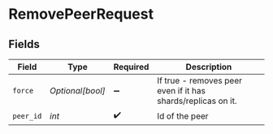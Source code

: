 # RemovePeerRequest


## Fields

| Field                                                        | Type                                                         | Required                                                     | Description                                                  |
| ------------------------------------------------------------ | ------------------------------------------------------------ | ------------------------------------------------------------ | ------------------------------------------------------------ |
| `force`                                                      | *Optional[bool]*                                             | :heavy_minus_sign:                                           | If true - removes peer even if it has shards/replicas on it. |
| `peer_id`                                                    | *int*                                                        | :heavy_check_mark:                                           | Id of the peer                                               |